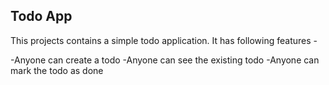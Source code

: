 ## Todo App

This projects contains a simple todo application.
It has following features -

-Anyone can create a todo
-Anyone can see the existing todo
-Anyone can mark the todo as done
